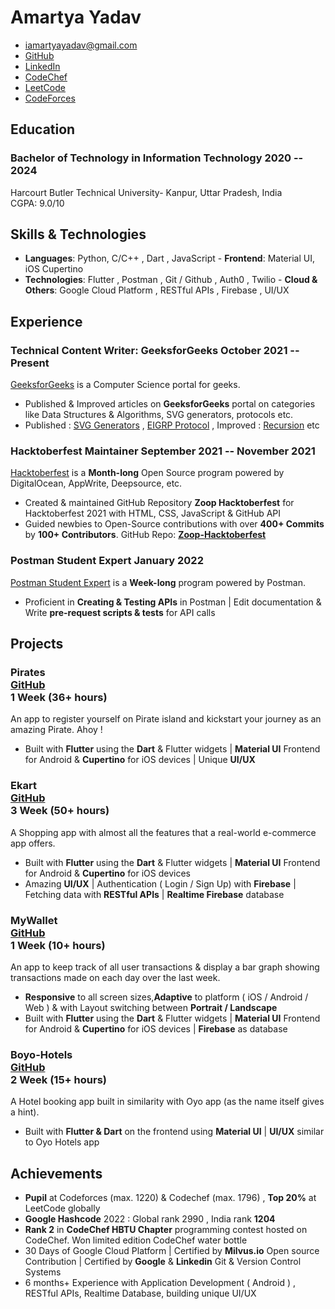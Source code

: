 # Amartya Yadav

- <iamartyayadav@gmail.com>
- [GitHub](https://github.com/iamartyaa)
- [LinkedIn](https://www.linkedin.com/in/iamartyaa/)
- [CodeChef](https://codechef.com/users/evisleye)
- [LeetCode](https://leetcode.com/iamartyaa/)
- [CodeForces](https://codeforces.com/profile/evilseye)

<!-- - [PortFolio](https://iamartyaa.github.io) -->

## Education

### <span class="ed-heading">Bachelor of Technology in Information Technology </span > <span class="technologies">2020 -- 2024 </span>

Harcourt Butler Technical University- Kanpur, Uttar Pradesh, India
<br>
CGPA: 9.0/10 

## Skills & Technologies

- **Languages**: Python, C/C++ , Dart , JavaScript - **Frontend**: Material UI, iOS Cupertino 
- **Technologies**: Flutter , Postman , Git / Github , Auth0 , Twilio - **Cloud & Others**: Google Cloud Platform , RESTful APIs , Firebase , UI/UX 

## Experience

### Technical Content Writer: GeeksforGeeks <span class="technologies">October 2021 -- Present</span>

[GeeksforGeeks](https://auth.geeksforgeeks.org/user/iamartyayadav/profile) is a Computer Science portal for geeks.

<!-- #### repo-report <div class="link">[GitHub](https://github.com/ljharb/repo-report)</div> -->

- Published & Improved articles on **GeeksforGeeks** portal on categories like Data Structures & Algorithms, SVG generators, protocols etc.
- Published : [SVG Generators](https://www.geeksforgeeks.org/what-is-svg-generator-in-html5/) , [EIGRP Protocol](https://www.geeksforgeeks.org/what-is-the-benefit-of-eigrp/) , Improved : [Recursion](https://www.geeksforgeeks.org/recursion/) etc

### <span>Hacktoberfest Maintainer</span> <span class="technologies">September 2021 -- November 2021</span>

[Hacktoberfest](https://hacktoberfest.digitalocean.com/) is a **Month-long** Open Source program powered by DigitalOcean, AppWrite, Deepsource, etc.

- Created & maintained GitHub Repository **Zoop Hacktoberfest** for Hacktoberfest 2021 with HTML, CSS, JavaScript & GitHub API 
- Guided newbies to Open-Source contributions with over **400+ Commits** by **100+ Contributors**. GitHub Repo: **[Zoop-Hacktoberfest](https://github.com/evilseye/Zoop-Hacktoberfest)** 

### <span>Postman Student Expert</span> <span class="technologies">January 2022</span>

[Postman Student Expert](https://www.postman.com/company/student-program/) is a **Week-long** program powered by Postman.

- Proficient in **Creating & Testing APIs** in Postman | Edit documentation & Write **pre-request scripts & tests** for API calls 
<!-- - Edit documentation for a collection & Write **pre-request scripts & tests** for API calls  -->
<!-- - Digitally verified Badge : **[Postman Student Expert | Amartya Yadav](https://badgr.com/public/assertions/0GUB-Rf7TkCqSkKVWCgsjw?identity__email=iamartyayadav@gmail.com)** -->

## Projects

### <span class="project-heading">Pirates<div class="link">[GitHub](https://github.com/iamartyaa/pirate_app) </div></span> <span class="technologies"> 1 Week (36+ hours)</span>

An app to register yourself on Pirate island and kickstart your journey as an amazing Pirate. Ahoy !

- Built with **Flutter** using the **Dart** & Flutter widgets |  **Material UI** Frontend for Android & **Cupertino** for iOS devices | Unique **UI/UX**

### <span class="project-heading">Ekart <div class="link">[GitHub](https://github.com/iamartyaa/shopapp) </div></span> <span class="technologies"> 3 Week (50+ hours)</span>

A Shopping app with almost all the features that a real-world e-commerce app offers.

- Built with **Flutter** using the **Dart** & Flutter widgets |  **Material UI** Frontend for Android & **Cupertino** for iOS devices
- Amazing **UI/UX** | Authentication ( Login / Sign Up) with **Firebase** | Fetching data with **RESTful APIs** | **Realtime Firebase** database

### <span class="project-heading">MyWallet<div class="link">[GitHub](https://github.com/iamartyaa/MyWallet-App) </div></span> <span class="technologies"> 1 Week (10+ hours)</span>

An app to keep track of all user transactions & display a bar graph showing transactions made on each day over the last week.

- **Responsive** to all screen sizes,**Adaptive** to platform ( iOS / Android / Web ) & with Layout switching between **Portrait / Landscape**
- Built with **Flutter** using the **Dart** & Flutter widgets |  **Material UI** Frontend for Android & **Cupertino** for iOS devices | **Firebase** as database

### <span class="project-heading">Boyo-Hotels<div class="link">[GitHub](https://github.com/iamartyaa/BoyoHotels-App) </div></span> <span class="technologies">2 Week (15+ hours)</span>

A Hotel booking app built in similarity with Oyo app (as the name itself gives a hint).

- Built with **Flutter & Dart** on the frontend using **Material UI** | **UI/UX** similar to Oyo Hotels app 
<!-- - Made with an aim to incoperate various **Flutter Widgets** & display proficiency in Flutter & Dart internals -->

<!-- ### <span class="project-heading">Otaku<div class="link">[GitHub](https://github.com/iamartyaa/HappyMeals-App) </div></span> <span class="technologies">1 week (6+ hours)</span>

An app to display Meals according to different Cusines alongwith various filters & features available.

- Built with **Flutter & Dart** on the frontend using **Material UI** | Features like **Favourites & Filters** to render meals 
 -->
## Achievements

- **Pupil** at Codeforces (max. 1220) & Codechef (max. 1796) , **Top 20%** at LeetCode globally
- **Google Hashcode** 2022 : Global rank 2990 , India rank **1204**
- **Rank 2** in **CodeChef HBTU Chapter** programming contest hosted on CodeChef. Won limited edition CodeChef water bottle  
- 30 Days of Google Cloud Platform | Certified by **Milvus.io** Open source Contribution | Certified by **Google** & **Linkedin** Git & Version Control Systems
- 6 months+ Experience with Application Development ( Android ) , RESTful APIs, Realtime Database, building unique UI/UX
